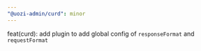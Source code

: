 ```yaml
---
"@uozi-admin/curd": minor
---
```


feat(curd): add plugin to add global config of `responseFormat` and `requestFormat`
